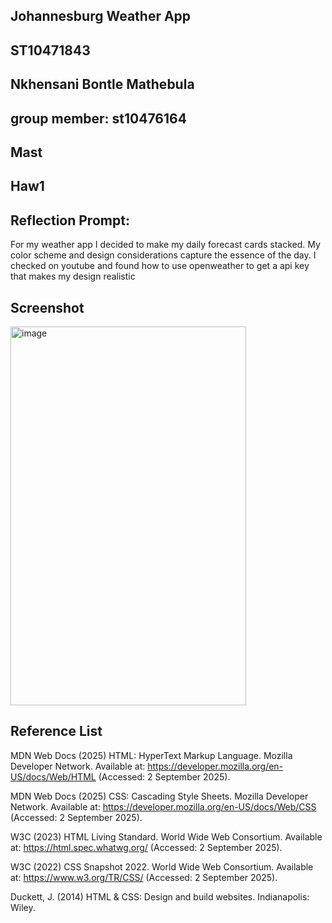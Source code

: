 ## Johannesburg Weather App
## ST10471843
## Nkhensani Bontle Mathebula
## group member: st10476164
## Mast
## Haw1

## Reflection Prompt:
For my weather app I decided to make my daily forecast cards stacked. My color scheme and design considerations capture the essence of the day. I checked on youtube and found how to use openweather
to get a api key that makes my design realistic

## Screenshot 
<img width="377" height="606" alt="image" src="https://github.com/user-attachments/assets/95fb4ffb-991c-41cb-93d8-1ac39ca67143" />


## Reference List
MDN Web Docs (2025) HTML: HyperText Markup Language. Mozilla Developer Network. Available at: https://developer.mozilla.org/en-US/docs/Web/HTML
 (Accessed: 2 September 2025).

MDN Web Docs (2025) CSS: Cascading Style Sheets. Mozilla Developer Network. Available at: https://developer.mozilla.org/en-US/docs/Web/CSS
 (Accessed: 2 September 2025).

W3C (2023) HTML Living Standard. World Wide Web Consortium. Available at: https://html.spec.whatwg.org/
 (Accessed: 2 September 2025).

W3C (2022) CSS Snapshot 2022. World Wide Web Consortium. Available at: https://www.w3.org/TR/CSS/
 (Accessed: 2 September 2025).

Duckett, J. (2014) HTML & CSS: Design and build websites. Indianapolis: Wiley.
